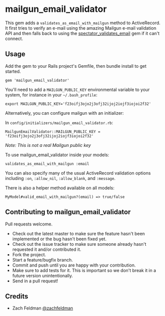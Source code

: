 # mailgun_email_validator

This gem adds a ``validates_as_email_with_mailgun`` method to ActiveRecord. It first tries to verify an e-mail using the amazing Mailgun e-mail validation API and then falls back to using the [spectator_validates_email](https://github.com/spectator/validates_email) gem if it can't connect.

## Usage

Add the gem to your Rails project's Gemfile, then bundle install to get started.

`gem 'mailgun_email_validator'`

You'll need to add a ``MAILGUN_PUBLIC_KEY`` environmental variable to your system, for instance in your ``~/.bash_profile``:

``export MAILGUN_PUBLIC_KEY='f23oifj3ojo2j3ofj32ijoj2iojf3iojoi2f32'``

Alternatively, you can configure mailgun with an initializer:

In ``config/initializers/mailgun_email_validator.rb``:

``MailgunEmailValidator::MAILGUN_PUBLIC_KEY = 'f23oifj3ojo2j3ofj32ijoj2iojf3iojoi2f32'``

*Note: This is not a real Mailgun public key*


To use mailgun_email_validator inside your models:

`validates_as_email_with_mailgun :email`

You can also specify many of the usual ActiveRecord validation options including ``:on``, ``:allow_nil``, ``:allow_blank``, and ``:message``.


There is also a helper method available on all models:

``MyModel#valid_email_with_mailgun?(email) => true/false``
## Contributing to mailgun_email_validator

Pull requests welcome.
 
* Check out the latest master to make sure the feature hasn't been implemented or the bug hasn't been fixed yet.
* Check out the issue tracker to make sure someone already hasn't requested it and/or contributed it.
* Fork the project.
* Start a feature/bugfix branch.
* Commit and push until you are happy with your contribution.
* Make sure to add tests for it. This is important so we don't break it in a future version unintentionally.
* Send in a pull request!


## Credits

* Zach Feldman [@zachfeldman](http://zfeldman.com)
